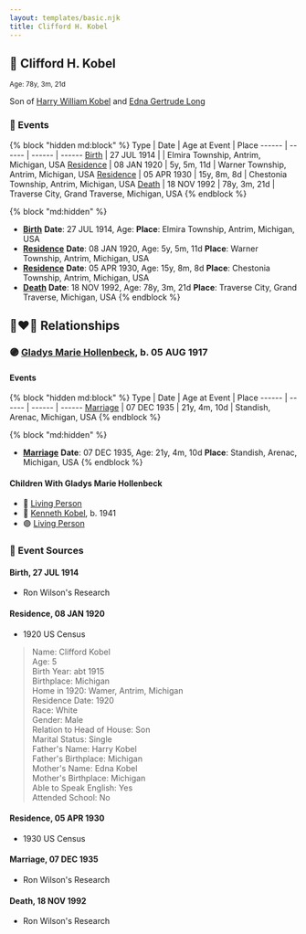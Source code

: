 ```yaml
---
layout: templates/basic.njk
title: Clifford H. Kobel
---
```

## 🔵 Clifford H. Kobel
<small>Age: 78y, 3m, 21d</small>

Son of [Harry William Kobel](/people/3/30496161) and [Edna Gertrude Long](/people/3/33710863)

### 📆 Events

{% block "hidden md:block" %}
Type | Date | Age at Event | Place
------ | ------ | ------ | ------
[Birth](#event-event-2) | 27 JUL 1914 |  | Elmira Township, Antrim, Michigan, USA
[Residence](#event-event-0) | 08 JAN 1920 | 5y, 5m, 11d | Warner Township, Antrim, Michigan, USA
[Residence](#event-event-1) | 05 APR 1930 | 15y, 8m, 8d | Chestonia Township, Antrim, Michigan, USA
[Death](#event-event-5) | 18 NOV 1992 | 78y, 3m, 21d | Traverse City, Grand Traverse, Michigan, USA
{% endblock %}

{% block "md:hidden" %}
- **[Birth](#event-event-2)**
**Date**: 27 JUL 1914, Age:
**Place**: Elmira Township, Antrim, Michigan, USA
- **[Residence](#event-event-0)**
**Date**: 08 JAN 1920, Age: 5y, 5m, 11d
**Place**: Warner Township, Antrim, Michigan, USA
- **[Residence](#event-event-1)**
**Date**: 05 APR 1930, Age: 15y, 8m, 8d
**Place**: Chestonia Township, Antrim, Michigan, USA
- **[Death](#event-event-5)**
**Date**: 18 NOV 1992, Age: 78y, 3m, 21d
**Place**: Traverse City, Grand Traverse, Michigan, USA
{% endblock %}

## 👩‍❤️‍👨 Relationships

### 🟣 [Gladys Marie Hollenbeck](/people/5/52265274), b. 05 AUG 1917

#### Events

{% block "hidden md:block" %}
Type | Date | Age at Event | Place
------ | ------ | ------ | ------
[Marriage](#event-family-0-event-0) | 07 DEC 1935 | 21y, 4m, 10d | Standish, Arenac, Michigan, USA
{% endblock %}

{% block "md:hidden" %}
- **[Marriage](#event-family-0-event-0)**
**Date**: 07 DEC 1935, Age: 21y, 4m, 10d
**Place**: Standish, Arenac, Michigan, USA
{% endblock %}

#### Children With Gladys Marie Hollenbeck
* 🔵 [Living Person](/people/7/79176855)
* 🔵 [Kenneth Kobel](/people/4/44916336), b. 1941
* 🟣 [Living Person](/people/4/4464405)
### 📰 Event Sources

#### <a id="event-event-2"></a> Birth, 27 JUL 1914
* Ron Wilson's Research

#### <a id="event-event-0"></a> Residence, 08 JAN 1920
* 1920 US Census
>   
  > Name: Clifford Kobel  
  > Age: 5  
  > Birth Year: abt 1915  
  > Birthplace: Michigan  
  > Home in 1920: Wamer, Antrim, Michigan  
  > Residence Date: 1920  
  > Race: White  
  > Gender: Male  
  > Relation to Head of House: Son  
  > Marital Status: Single  
  > Father's Name: Harry Kobel  
  > Father's Birthplace: Michigan  
  > Mother's Name: Edna Kobel  
  > Mother's Birthplace: Michigan  
  > Able to Speak English: Yes  
  > Attended School: No

#### <a id="event-event-1"></a> Residence, 05 APR 1930
* 1930 US Census

#### <a id="event-family-0-event-0"></a> Marriage, 07 DEC 1935
* Ron Wilson's Research
#### <a id="event-event-5"></a> Death, 18 NOV 1992
* Ron Wilson's Research
